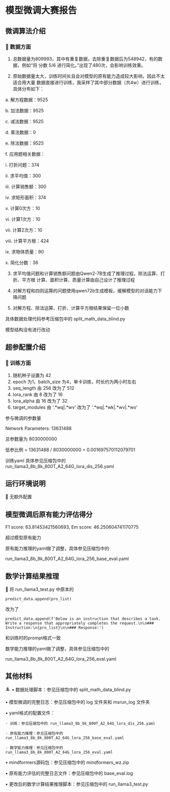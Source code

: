 # 模型微调大赛报告
## 微调算法介绍
### 🌅 数据方面

1. 总数据量为809993，其中有重复数据，去除重复数据后为548942，有的数据，例如“将
分数 5/6 进行简化。”出现了480次，会影响训练效果。

2. 原始数据量太大，训练时间长且会对模型的原有能力造成较大影响，因此不太适合用大量
数据直接进行训练，我采样了其中部分数据（共4w）进行训练，具体分布如下：

a. 解方程数据：9525

b. 加法数据：9525

c. 减法数据：9525

d. 乘法数据：0

e. 除法数据：9525

f. 应用题相关数据：

i. 打折问题：374

ii. 求平均值：300

iii. 计算销售额：300

iv. 求矩形面积：374

v. 计算0次方：10

vi. 计算1次方：10

vii. 计算2次方：10

viii. 计算平方根：424

ix. 求物体质量：90

x. 简化分数：36

3. 求平均值问题和计算销售额问题由Qwen2-7B生成了推理过程，除法运算、打折、平方根
计算、面积计算、质量计算由自己设计了推理过程

4. 对解方程和四则运算的问题使用qwen72b生成模板，缓解模型的对话能力下降问题

5. 对解方程、除法运算、打折、计算平方根结果保留一位小数

具体数据处理代码参考压缩包中的 split_math_data_blind.py


模型结构没有进行改动


## 超参配置介绍
### 🍰 训练方面
1. 随机种子设置为 42
2. epoch 为1，batch_size 为4，单卡训练，时长约为两小时左右
3. seq_length 由 256 改为了 512
4. lora_rank 由 8 改为了 16
5. lora_alpha 由 16 改为了 32
6. target_modules 由 '.*wq|.*wv' 改为了 '.*wq|.*wk|.*wv|.*wo'

参与微调的参数量

Network Parameters: 13631488

总参数量为 8030000000

低参比例 = 13631488 / 8030000000 = 0.001697570112079701

训练yaml 具体参见压缩包中的 run_llama3_8b_8k_800T_A2_64G_lora_dis_256.yaml


## 运行环境说明
🌅 无额外配置

## 模型微调后原有能力评估得分

F1 score: 63.81453421560693, Em score: 46.250604741170775

超过模型原有能力

原有能力推理的yaml做了调整，具体参见压缩包中的

run_llama3_8b_8k_800T_A2_64G_lora_256_base_eval.yaml

## 数学计算结果推理

🥇 将 run_llama3_test.py 中原本的

`predict_data.append(pro_list)`

改为了

`predict_data.append(f'Below is an instruction that describes a task. Write a response
that appropriately completes the request.\n\n### Instruction:\n{pro_list}\n\n###
Response:')`

和训练时的prompt格式一致

数学能力推理的yaml做了调整，具体参见压缩包中的

run_llama3_8b_8k_800T_A2_64G_lora_256_eval.yaml

## 其他材料

🏝 • 数据处理脚本：参见压缩包中的 split_math_data_blind.py

• 模型微调的完整日志：参见压缩包中的 log 文件夹和 msrun_log 文件夹

• yaml格式的配置文件：

    ◦ 训练：参见压缩包中的 run_llama3_8b_8k_800T_A2_64G_lora_dis_256.yaml

    ◦ 原有能力推理：参见压缩包中的run_llama3_8b_8k_800T_A2_64G_lora_256_base_eval.yaml

    ◦ 数学能力推理：参见压缩包中的run_llama3_8b_8k_800T_A2_64G_lora_256_eval.yaml

• mindformers源码包：参见压缩包中的 mindformers_wz.zip

• 原有能力评估的完整日志文件：参见压缩包中的 base_eval.log

• 更改后的数学计算结果推理脚本：参见压缩包中的 run_llama3_test.py










